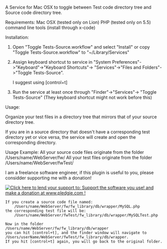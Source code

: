 A Service for Mac OSX to toggle between Test code directory tree
and Source code directory tree.

Requirements:
	Mac OSX (tested only on Lion)
	PHP (tested only on 5.5)
	command line tools (install through x-code)

Installation:
1)  Open "Toggle Tests-Source.workflow" and select "Install" or
	copy "Toggle Tests-Source.workflow" to "~/Library/Services"

2) 	Assign keyboard shortcut to service in
	"System Preferences"->"Keyboard"->"Keyboard Shortcuts"->
	"Services"->"Files and Folders"->"Toggle Tests-Source".

	I suggest using [control+t]

3) 	Run the service at least once through "Finder"->"Services"->
	"Toggle Tests-Source"
	(They keyboard shortcut might not work before this)

Usage:

Organize your test files in a directory tree that mirrors that of your source directory tree.

If you are in a source directory that doesn't have a corresponding test directory yet
or vice versa, the service will create and open the corresponding directory.

Usage Example:
	All your source code files originate from the folder
		/Users/name/WebServer/fw/
	All your test files originate from the folder
		/Users/name/WebServer/fwTest/
		
I am a freelance software engineer, if this plugin is useful to you, please considder supporting me with a donation!

<a href='https://pledgie.com/campaigns/22419'><img alt='Click here to lend your support to: Support the software you use! and make a donation at www.pledgie.com !' src='/images/donate.png?skin_name=chrome' border='0' ></a>


	If you create a source code file named:
		/Users/name/WebServer/fw/fw_library/db/wrapper/MySQL.php
	the corresponding test file will be:
		/Users/name/WebServer/fwTest/fw_library/db/wrapper/MySQLTest.php

	Now in the folder
	/Users/name/WebServer/fw/fw_library/db/wrapper
	you can hit [control+t], and the finder window will navigate to
	/Users/userName/WebServer/fwTest/fw_library/db/wrapper.
	If you hit [control+t] again, you will go back to the original folder.

